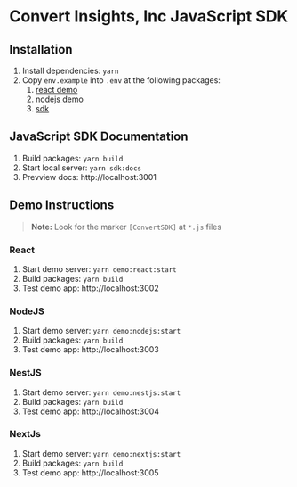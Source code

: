 # Convert Insights, Inc JavaScript SDK

## Installation

1. Install dependencies: `yarn`
2. Copy `env.example` into `.env` at the following packages:
   1. [react demo](packages/demo-react/README.md)
   2. [nodejs demo](packages/demo-nodejs/README.md)
   3. [sdk](packages/js-sdk/README.md)

## JavaScript SDK Documentation

1. Build packages: `yarn build`
2. Start local server: `yarn sdk:docs`
3. Prevview docs: http://localhost:3001

## Demo Instructions

> **Note:** Look for the marker `[ConvertSDK]` at `*.js` files

### React

1. Start demo server: `yarn demo:react:start`
2. Build packages: `yarn build`
3. Test demo app: http://localhost:3002

### NodeJS

1. Start demo server: `yarn demo:nodejs:start`
2. Build packages: `yarn build`
3. Test demo app: http://localhost:3003

### NestJS

1. Start demo server: `yarn demo:nestjs:start`
2. Build packages: `yarn build`
3. Test demo app: http://localhost:3004

### NextJs

1. Start demo server: `yarn demo:nextjs:start`
2. Build packages: `yarn build`
3. Test demo app: http://localhost:3005
